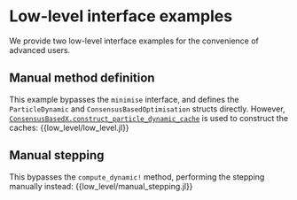 # Low-level interface examples

We provide two low-level interface examples for the convenience of advanced users.

## Manual method definition

This example bypasses the `minimise` interface, and defines the `ParticleDynamic` and `ConsensusBasedOptimisation` structs directly. However, [`ConsensusBasedX.construct_particle_dynamic_cache`](@ref) is used to construct the caches:
{{low_level/low_level.jl}}

## Manual stepping

This bypasses the `compute_dynamic!` method, performing the stepping manually instead:
{{low_level/manual_stepping.jl}}
